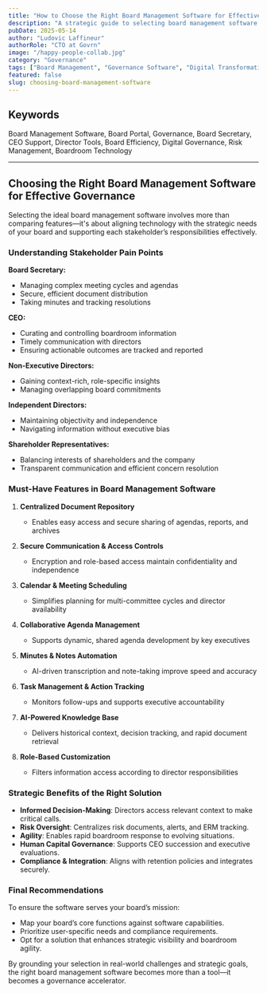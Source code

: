 ```yaml
---
title: "How to Choose the Right Board Management Software for Effective Governance"
description: "A strategic guide to selecting board management software that enhances governance, supports key roles, and strengthens board oversight."
pubDate: 2025-05-14
author: "Ludovic Laffineur"
authorRole: "CTO at Govrn"
image: "/happy-people-collab.jpg"
category: "Governance"
tags: ["Board Management", "Governance Software", "Digital Transformation", "Board Efficiency", "CEO Succession"]
featured: false
slug: choosing-board-management-software
---
```


## Keywords
Board Management Software, Board Portal, Governance, Board Secretary, CEO Support, Director Tools, Board Efficiency, Digital Governance, Risk Management, Boardroom Technology

---

## Choosing the Right Board Management Software for Effective Governance

Selecting the ideal board management software involves more than comparing features—it's about aligning technology with the strategic needs of your board and supporting each stakeholder’s responsibilities effectively.

### Understanding Stakeholder Pain Points

**Board Secretary:**
- Managing complex meeting cycles and agendas
- Secure, efficient document distribution
- Taking minutes and tracking resolutions

**CEO:**
- Curating and controlling boardroom information
- Timely communication with directors
- Ensuring actionable outcomes are tracked and reported

**Non-Executive Directors:**
- Gaining context-rich, role-specific insights
- Managing overlapping board commitments

**Independent Directors:**
- Maintaining objectivity and independence
- Navigating information without executive bias

**Shareholder Representatives:**
- Balancing interests of shareholders and the company
- Transparent communication and efficient concern resolution

### Must-Have Features in Board Management Software

1. **Centralized Document Repository**
   - Enables easy access and secure sharing of agendas, reports, and archives

2. **Secure Communication & Access Controls**
   - Encryption and role-based access maintain confidentiality and independence

3. **Calendar & Meeting Scheduling**
   - Simplifies planning for multi-committee cycles and director availability

4. **Collaborative Agenda Management**
   - Supports dynamic, shared agenda development by key executives

5. **Minutes & Notes Automation**
   - AI-driven transcription and note-taking improve speed and accuracy

6. **Task Management & Action Tracking**
   - Monitors follow-ups and supports executive accountability

7. **AI-Powered Knowledge Base**
   - Delivers historical context, decision tracking, and rapid document retrieval

8. **Role-Based Customization**
   - Filters information access according to director responsibilities

### Strategic Benefits of the Right Solution

- **Informed Decision-Making**: Directors access relevant context to make critical calls.
- **Risk Oversight**: Centralizes risk documents, alerts, and ERM tracking.
- **Agility**: Enables rapid boardroom response to evolving situations.
- **Human Capital Governance**: Supports CEO succession and executive evaluations.
- **Compliance & Integration**: Aligns with retention policies and integrates securely.

### Final Recommendations

To ensure the software serves your board’s mission:
- Map your board’s core functions against software capabilities.
- Prioritize user-specific needs and compliance requirements.
- Opt for a solution that enhances strategic visibility and boardroom agility.

By grounding your selection in real-world challenges and strategic goals, the right board management software becomes more than a tool—it becomes a governance accelerator.

